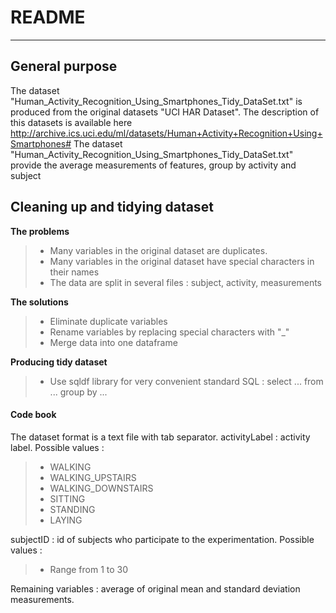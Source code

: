 README
===================

----------


General purpose
-------------

The dataset "Human_Activity_Recognition_Using_Smartphones_Tidy_DataSet.txt" is produced from the original datasets "UCI HAR Dataset". The description of this datasets is available here http://archive.ics.uci.edu/ml/datasets/Human+Activity+Recognition+Using+Smartphones#
The dataset "Human_Activity_Recognition_Using_Smartphones_Tidy_DataSet.txt" provide the average measurements of features, group by activity and subject

Cleaning up and tidying dataset
-------------

**The problems** 
> - Many variables in the original dataset are duplicates. 
> - Many variables in the original dataset have special characters in their names
> - The data are split in several files : subject, activity, measurements

**The solutions** 
> - Eliminate duplicate variables 
> - Rename variables by replacing special characters with "_"
> - Merge data into one dataframe

**Producing tidy dataset** 
> -  Use sqldf library for very convenient standard SQL : select ... from ... group by ...



#### <i class="icon-folder-open"></i> Code book
The dataset format is a text file with tab separator.
activityLabel : activity label. Possible values :

>- WALKING
>- WALKING_UPSTAIRS
>- WALKING_DOWNSTAIRS
>- SITTING
>- STANDING
>- LAYING

subjectID : id of subjects who participate to the experimentation. Possible values :
>-  Range from 1 to 30

Remaining variables : average of original mean and standard deviation measurements.

